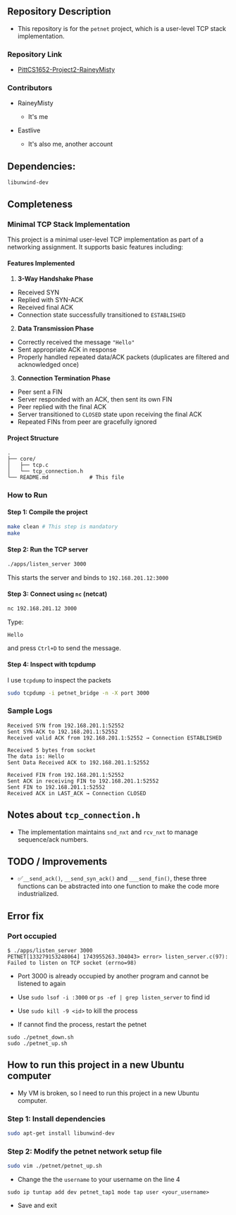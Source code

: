 ## Repository Description

- This repository is for the `petnet` project, which is a user-level TCP stack implementation.

### Repository Link
- [PittCS1652-Project2-RaineyMisty](https://www.github.com/RaineyMisty/PittCS1652-Project2-RaineyMisty)

### Contributors

- RaineyMisty
  - It's me

- Eastlive
  - It's also me, another account

## Dependencies:

`libunwind-dev`

## Completeness

### Minimal TCP Stack Implementation

This project is a minimal user-level TCP implementation as part of a networking assignment. It supports basic features including:

#### Features Implemented

1. **3-Way Handshake Phase**

  - Received SYN
  - Replied with SYN-ACK
  - Received final ACK
  - Connection state successfully transitioned to `ESTABLISHED`

2. **Data Transmission Phase**

  - Correctly received the message `"Hello"`
  - Sent appropriate ACK in response
  - Properly handled repeated data/ACK packets (duplicates are filtered and acknowledged once)

3. **Connection Termination Phase**

  - Peer sent a FIN
  - Server responded with an ACK, then sent its own FIN
  - Peer replied with the final ACK  
  - Server transitioned to `CLOSED` state upon receiving the final ACK
  - Repeated FINs from peer are gracefully ignored

#### Project Structure

```
.
├── core/
│   ├── tcp.c
│   └── tcp_connection.h
└── README.md             # This file
```

### How to Run

#### Step 1: Compile the project

```bash
make clean # This step is mandatory
make
```

#### Step 2: Run the TCP server

```bash
./apps/listen_server 3000
```

This starts the server and binds to `192.168.201.12:3000`

#### Step 3: Connect using `nc` (netcat)

```bash
nc 192.168.201.12 3000
```

Type:

```
Hello
```

and press `Ctrl+D` to send the message.

#### Step 4: Inspect with tcpdump

I use `tcpdump` to inspect the packets

```bash
sudo tcpdump -i petnet_bridge -n -X port 3000
```

### Sample Logs

```
Received SYN from 192.168.201.1:52552
Sent SYN-ACK to 192.168.201.1:52552
Received valid ACK from 192.168.201.1:52552 → Connection ESTABLISHED

Received 5 bytes from socket
The data is: Hello
Sent Data Received ACK to 192.168.201.1:52552

Received FIN from 192.168.201.1:52552
Sent ACK in receiving FIN to 192.168.201.1:52552
Sent FIN to 192.168.201.1:52552
Received ACK in LAST_ACK → Connection CLOSED
```

## Notes about `tcp_connection.h`

- The implementation maintains `snd_nxt` and `rcv_nxt` to manage sequence/ack numbers.

## TODO / Improvements

- ✅`__send_ack()`, `__send_syn_ack()` and `___send_fin()`, these three functions can be abstracted into one function to make the code more industrialized.

## Error fix

### Port occupied

```
$ ./apps/listen_server 3000
PETNET[133279153248064] 1743955263.304043> error> listen_server.c(97): Failed to listen on TCP socket (errno=98)
```

- Port 3000 is already occupied by another program and cannot be listened to again

- Use `sudo lsof -i :3000` or `ps -ef | grep listen_server` to find id

- Use `sudo kill -9 <id>` to kill the process

- If cannot find the process, restart the petnet

```
sudo ./petnet_down.sh
sudo ./petnet_up.sh
```

## How to run this project in a new Ubuntu computer

- My VM is broken, so I need to run this project in a new Ubuntu computer.

### Step 1: Install dependencies

```bash
sudo apt-get install libunwind-dev
```

### Step 2: Modify the petnet network setup file

```bash
sudo vim ./petnet/petnet_up.sh
```

- Change the the `username` to your username on the line 4

```text
sudo ip tuntap add dev petnet_tap1 mode tap user <your_username>
```

-  Save and exit